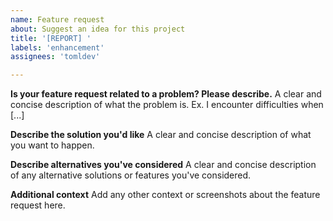 ```yaml
---
name: Feature request
about: Suggest an idea for this project
title: '[REPORT] '
labels: 'enhancement'
assignees: 'tomldev'

---
```


**Is your feature request related to a problem? Please describe.**
A clear and concise description of what the problem is. Ex. I encounter difficulties when [...]

**Describe the solution you'd like**
A clear and concise description of what you want to happen.

**Describe alternatives you've considered**
A clear and concise description of any alternative solutions or features you've considered.

**Additional context**
Add any other context or screenshots about the feature request here.
